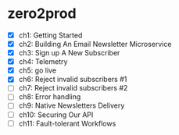 # zero2prod

- [x] ch1: Getting Started
- [x] ch2: Building An Email Newsletter Microservice
- [x] ch3: Sign up A New Subscriber
- [x] ch4: Telemetry
- [x] ch5: go live
- [x] ch6: Reject invalid subscribers #1
- [ ] ch7: Reject invalid subscribers #2
- [ ] ch8: Error handling
- [ ] ch9: Native Newsletters Delivery
- [ ] ch10: Securing Our API
- [ ] ch11: Fault-tolerant Workflows
